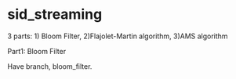 # sid_streaming
3 parts: 1) Bloom Filter, 2)Flajolet-Martin algorithm, 3)AMS algorithm

Part1: Bloom Filter

Have branch, bloom_filter.
